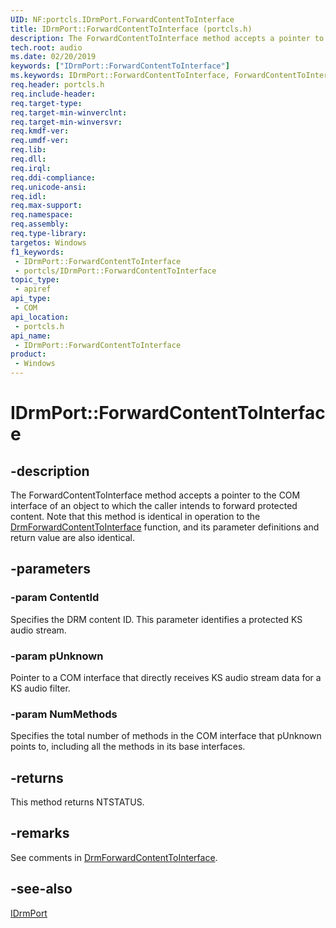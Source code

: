 ```yaml
---
UID: NF:portcls.IDrmPort.ForwardContentToInterface
title: IDrmPort::ForwardContentToInterface (portcls.h)
description: The ForwardContentToInterface method accepts a pointer to the COM interface of an object to which the caller intends to forward protected content.
tech.root: audio
ms.date: 02/20/2019
keywords: ["IDrmPort::ForwardContentToInterface"]
ms.keywords: IDrmPort::ForwardContentToInterface, ForwardContentToInterface, IDrmPort.ForwardContentToInterface, IDrmPort::ForwardContentToInterface, IDrmPort.ForwardContentToInterface
req.header: portcls.h
req.include-header: 
req.target-type: 
req.target-min-winverclnt: 
req.target-min-winversvr: 
req.kmdf-ver: 
req.umdf-ver: 
req.lib: 
req.dll: 
req.irql: 
req.ddi-compliance: 
req.unicode-ansi: 
req.idl: 
req.max-support: 
req.namespace: 
req.assembly: 
req.type-library: 
targetos: Windows
f1_keywords:
 - IDrmPort::ForwardContentToInterface
 - portcls/IDrmPort::ForwardContentToInterface
topic_type:
 - apiref
api_type:
 - COM
api_location:
 - portcls.h
api_name:
 - IDrmPort::ForwardContentToInterface
product:
 - Windows
---
```


# IDrmPort::ForwardContentToInterface


## -description

The ForwardContentToInterface method accepts a pointer to the COM interface of an object to which the caller intends to forward protected content. Note that this method is identical in operation to the [DrmForwardContentToInterface](../drmk/nf-drmk-drmforwardcontenttointerface.md) function, and its parameter definitions and return value are also identical.

## -parameters

### -param ContentId

Specifies the DRM content ID. This parameter identifies a protected KS audio stream.

### -param pUnknown

Pointer to a COM interface that directly receives KS audio stream data for a KS audio filter.

### -param NumMethods

Specifies the total number of methods in the COM interface that pUnknown points to, including all the methods in its base interfaces.

## -returns

This method returns NTSTATUS.

## -remarks

See comments in [DrmForwardContentToInterface](../drmk/nf-drmk-drmforwardcontenttointerface.md).

## -see-also

[IDrmPort](nn-portcls-idrmport.md)

